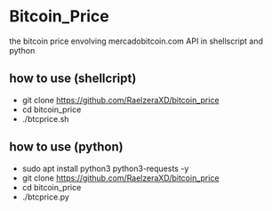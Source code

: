 # Bitcoin_Price
 the bitcoin price envolving mercadobitcoin.com API in shellscript and python
## how to use (shellcript)
* git clone https://github.com/RaelzeraXD/bitcoin_price
* cd bitcoin_price
* ./btcprice.sh

## how to use (python)
* sudo apt install python3 python3-requests -y
* git clone https://github.com/RaelzeraXD/bitcoin_price
* cd bitcoin_price
* ./btcprice.py